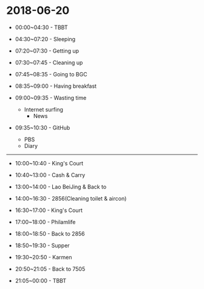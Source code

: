 # 2018-06-20

* 00:00~04:30 - TBBT

* 04:30~07:20 - Sleeping

* 07:20~07:30 - Getting up

* 07:30~07:45 - Cleaning up

* 07:45~08:35 - Going to BGC

* 08:35~09:00 - Having breakfast

* 09:00~09:35 - Wasting time
  * Internet surfing
    * News

* 09:35~10:30 - GitHub
  * PBS
  * Diary

---

* 10:00~10:40 - King's Court

* 10:40~13:00 - Cash & Carry

* 13:00~14:00 - Lao BeiJing & Back to 

* 14:00~16:30 - 2856(Cleaning toilet & aircon)

* 16:30~17:00 - King's Court

* 17:00~18:00 - Philamlife

* 18:00~18:50 - Back to 2856

* 18:50~19:30 - Supper

* 19:30~20:50 - Karmen

* 20:50~21:05 - Back to 7505

* 21:05~00:00 - TBBT
